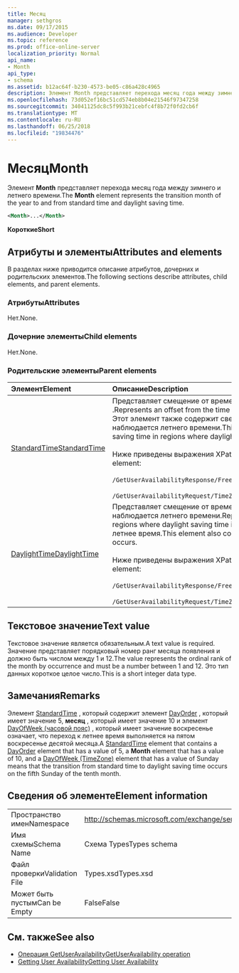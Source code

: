 ```yaml
---
title: Месяц
manager: sethgros
ms.date: 09/17/2015
ms.audience: Developer
ms.topic: reference
ms.prod: office-online-server
localization_priority: Normal
api_name:
- Month
api_type:
- schema
ms.assetid: b12ac64f-b230-4573-be05-c86a428c4965
description: Элемент Month представляет перехода месяц года между зимнего и летнего времени.
ms.openlocfilehash: 73d052ef16bc51cd574eb8b04e21546f97347258
ms.sourcegitcommit: 34041125dc8c5f993b21cebfc4f8b72f0fd2cb6f
ms.translationtype: MT
ms.contentlocale: ru-RU
ms.lasthandoff: 06/25/2018
ms.locfileid: "19834476"
---
```

# <a name="month"></a><span data-ttu-id="75bd9-103">Месяц</span><span class="sxs-lookup"><span data-stu-id="75bd9-103">Month</span></span>

<span data-ttu-id="75bd9-104">Элемент **Month** представляет перехода месяц года между зимнего и летнего времени.</span><span class="sxs-lookup"><span data-stu-id="75bd9-104">The **Month** element represents the transition month of the year to and from standard time and daylight saving time.</span></span> 
  
```xml
<Month>...</Month>
```

 <span data-ttu-id="75bd9-105">**Короткие**</span><span class="sxs-lookup"><span data-stu-id="75bd9-105">**Short**</span></span>
## <a name="attributes-and-elements"></a><span data-ttu-id="75bd9-106">Атрибуты и элементы</span><span class="sxs-lookup"><span data-stu-id="75bd9-106">Attributes and elements</span></span>

<span data-ttu-id="75bd9-107">В разделах ниже приводится описание атрибутов, дочерних и родительских элементов.</span><span class="sxs-lookup"><span data-stu-id="75bd9-107">The following sections describe attributes, child elements, and parent elements.</span></span>
  
### <a name="attributes"></a><span data-ttu-id="75bd9-108">Атрибуты</span><span class="sxs-lookup"><span data-stu-id="75bd9-108">Attributes</span></span>

<span data-ttu-id="75bd9-109">Нет.</span><span class="sxs-lookup"><span data-stu-id="75bd9-109">None.</span></span>
  
### <a name="child-elements"></a><span data-ttu-id="75bd9-110">Дочерние элементы</span><span class="sxs-lookup"><span data-stu-id="75bd9-110">Child elements</span></span>

<span data-ttu-id="75bd9-111">Нет.</span><span class="sxs-lookup"><span data-stu-id="75bd9-111">None.</span></span>
  
### <a name="parent-elements"></a><span data-ttu-id="75bd9-112">Родительские элементы</span><span class="sxs-lookup"><span data-stu-id="75bd9-112">Parent elements</span></span>

|<span data-ttu-id="75bd9-113">**Элемент**</span><span class="sxs-lookup"><span data-stu-id="75bd9-113">**Element**</span></span>|<span data-ttu-id="75bd9-114">**Описание**</span><span class="sxs-lookup"><span data-stu-id="75bd9-114">**Description**</span></span>|
|:-----|:-----|
|[<span data-ttu-id="75bd9-115">StandardTime</span><span class="sxs-lookup"><span data-stu-id="75bd9-115">StandardTime</span></span>](standardtime.md) <br/> | <span data-ttu-id="75bd9-116">Представляет смещение от времени относительно времени в формате UTC представленный элемент [Bias (UTC)](bias-utc.md) .</span><span class="sxs-lookup"><span data-stu-id="75bd9-116">Represents an offset from the time relative to Coordinated Universal Time (UTC) represented by the [Bias (UTC)](bias-utc.md) element.</span></span> <span data-ttu-id="75bd9-117">Этот элемент также содержит сведения о переходе стандартного времени на летнее время в областях, где наблюдается летнего времени.</span><span class="sxs-lookup"><span data-stu-id="75bd9-117">This element also contains information about the transition to standard time from daylight saving time in regions where daylight saving time is observed.</span></span> <br/> <br/>  <span data-ttu-id="75bd9-118">Ниже приведены выражения XPath в элемент [StandardTime](standardtime.md) .</span><span class="sxs-lookup"><span data-stu-id="75bd9-118">The following are the XPath expressions to the [StandardTime](standardtime.md) element:</span></span> <br/> <br/>  `/GetUserAvailabilityResponse/FreeBusyResponseArray/FreeBusyResponse/FreeBusyView/WorkingHours/TimeZone/StandardTime` <br/><br/>  `/GetUserAvailabilityRequest/TimeZone/StandardTime` <br/> |
|[<span data-ttu-id="75bd9-119">DaylightTime</span><span class="sxs-lookup"><span data-stu-id="75bd9-119">DaylightTime</span></span>](daylighttime.md) <br/> | <span data-ttu-id="75bd9-120">Представляет смещение от времени относительно UTC, представленный элемент [Bias (UTC)](bias-utc.md) в области, где наблюдается летнего времени.</span><span class="sxs-lookup"><span data-stu-id="75bd9-120">Represents an offset from the time relative to UTC represented by the [Bias (UTC)](bias-utc.md) element in regions where daylight saving time is observed.</span></span> <span data-ttu-id="75bd9-121">Этот элемент также содержит сведения о когда происходит переход на летнее время.</span><span class="sxs-lookup"><span data-stu-id="75bd9-121">This element also contains information about when the transition to daylight saving time from standard time occurs.</span></span>  <br/><br/>  <span data-ttu-id="75bd9-122">Ниже приведены выражения XPath в элемент [DaylightTime](daylighttime.md) .</span><span class="sxs-lookup"><span data-stu-id="75bd9-122">The following are the XPath expressions to the [DaylightTime](daylighttime.md) element:</span></span>  <br/> <br/> `/GetUserAvailabilityResponse/FreeBusyResponseArray/FreeBusyResponse/FreeBusyView/WorkingHours/TimeZone/DaylightTime` <br/><br/>  `/GetUserAvailabilityRequest/TimeZone/DaylightTime` <br/> |
   
## <a name="text-value"></a><span data-ttu-id="75bd9-123">Текстовое значение</span><span class="sxs-lookup"><span data-stu-id="75bd9-123">Text value</span></span>

<span data-ttu-id="75bd9-124">Текстовое значение является обязательным.</span><span class="sxs-lookup"><span data-stu-id="75bd9-124">A text value is required.</span></span> <span data-ttu-id="75bd9-125">Значение представляет порядковый номер ранг месяца появления и должно быть числом между 1 и 12.</span><span class="sxs-lookup"><span data-stu-id="75bd9-125">The value represents the ordinal rank of the month by occurrence and must be a number between 1 and 12.</span></span> <span data-ttu-id="75bd9-126">Это тип данных короткое целое число.</span><span class="sxs-lookup"><span data-stu-id="75bd9-126">This is a short integer data type.</span></span>
  
## <a name="remarks"></a><span data-ttu-id="75bd9-127">Замечания</span><span class="sxs-lookup"><span data-stu-id="75bd9-127">Remarks</span></span>

<span data-ttu-id="75bd9-128">Элемент [StandardTime](standardtime.md) , который содержит элемент [DayOrder](dayorder.md) , который имеет значение 5, **месяц** , который имеет значение 10 и элемент [DayOfWeek (часовой пояс)](dayofweek-timezone.md) , который имеет значение воскресенье означает, что переход к летнее время выполняется на пятом воскресенье десятой месяца.</span><span class="sxs-lookup"><span data-stu-id="75bd9-128">A [StandardTime](standardtime.md) element that contains a [DayOrder](dayorder.md) element that has a value of 5, a **Month** element that has a value of 10, and a [DayOfWeek (TimeZone)](dayofweek-timezone.md) element that has a value of Sunday means that the transition from standard time to daylight saving time occurs on the fifth Sunday of the tenth month.</span></span> 
  
## <a name="element-information"></a><span data-ttu-id="75bd9-129">Сведения об элементе</span><span class="sxs-lookup"><span data-stu-id="75bd9-129">Element information</span></span>

|||
|:-----|:-----|
|<span data-ttu-id="75bd9-130">Пространство имен</span><span class="sxs-lookup"><span data-stu-id="75bd9-130">Namespace</span></span>  <br/> |http://schemas.microsoft.com/exchange/services/2006/types  <br/> |
|<span data-ttu-id="75bd9-131">Имя схемы</span><span class="sxs-lookup"><span data-stu-id="75bd9-131">Schema Name</span></span>  <br/> |<span data-ttu-id="75bd9-132">Схема Types</span><span class="sxs-lookup"><span data-stu-id="75bd9-132">Types schema</span></span>  <br/> |
|<span data-ttu-id="75bd9-133">Файл проверки</span><span class="sxs-lookup"><span data-stu-id="75bd9-133">Validation File</span></span>  <br/> |<span data-ttu-id="75bd9-134">Types.xsd</span><span class="sxs-lookup"><span data-stu-id="75bd9-134">Types.xsd</span></span>  <br/> |
|<span data-ttu-id="75bd9-135">Может быть пустым</span><span class="sxs-lookup"><span data-stu-id="75bd9-135">Can be Empty</span></span>  <br/> |<span data-ttu-id="75bd9-136">False</span><span class="sxs-lookup"><span data-stu-id="75bd9-136">False</span></span>  <br/> |
   
## <a name="see-also"></a><span data-ttu-id="75bd9-137">См. также</span><span class="sxs-lookup"><span data-stu-id="75bd9-137">See also</span></span>

- [<span data-ttu-id="75bd9-138">Операция GetUserAvailability</span><span class="sxs-lookup"><span data-stu-id="75bd9-138">GetUserAvailability operation</span></span>](getuseravailability-operation.md)
- [<span data-ttu-id="75bd9-139">Getting User Availability</span><span class="sxs-lookup"><span data-stu-id="75bd9-139">Getting User Availability</span></span>](http://msdn.microsoft.com/library/d4133fcb-9b0f-4e6b-aadf-a389da83516a%28Office.15%29.aspx)

